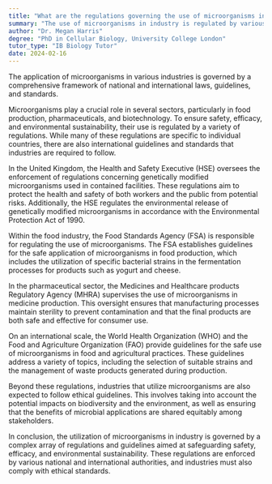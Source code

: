 ```yaml
---
title: "What are the regulations governing the use of microorganisms in industry?"
summary: "The use of microorganisms in industry is regulated by various national and international laws, guidelines, and standards."
author: "Dr. Megan Harris"
degree: "PhD in Cellular Biology, University College London"
tutor_type: "IB Biology Tutor"
date: 2024-02-16
---
```


The application of microorganisms in various industries is governed by a comprehensive framework of national and international laws, guidelines, and standards.

Microorganisms play a crucial role in several sectors, particularly in food production, pharmaceuticals, and biotechnology. To ensure safety, efficacy, and environmental sustainability, their use is regulated by a variety of regulations. While many of these regulations are specific to individual countries, there are also international guidelines and standards that industries are required to follow.

In the United Kingdom, the Health and Safety Executive (HSE) oversees the enforcement of regulations concerning genetically modified microorganisms used in contained facilities. These regulations aim to protect the health and safety of both workers and the public from potential risks. Additionally, the HSE regulates the environmental release of genetically modified microorganisms in accordance with the Environmental Protection Act of 1990.

Within the food industry, the Food Standards Agency (FSA) is responsible for regulating the use of microorganisms. The FSA establishes guidelines for the safe application of microorganisms in food production, which includes the utilization of specific bacterial strains in the fermentation processes for products such as yogurt and cheese.

In the pharmaceutical sector, the Medicines and Healthcare products Regulatory Agency (MHRA) supervises the use of microorganisms in medicine production. This oversight ensures that manufacturing processes maintain sterility to prevent contamination and that the final products are both safe and effective for consumer use.

On an international scale, the World Health Organization (WHO) and the Food and Agriculture Organization (FAO) provide guidelines for the safe use of microorganisms in food and agricultural practices. These guidelines address a variety of topics, including the selection of suitable strains and the management of waste products generated during production.

Beyond these regulations, industries that utilize microorganisms are also expected to follow ethical guidelines. This involves taking into account the potential impacts on biodiversity and the environment, as well as ensuring that the benefits of microbial applications are shared equitably among stakeholders.

In conclusion, the utilization of microorganisms in industry is governed by a complex array of regulations and guidelines aimed at safeguarding safety, efficacy, and environmental sustainability. These regulations are enforced by various national and international authorities, and industries must also comply with ethical standards.
    